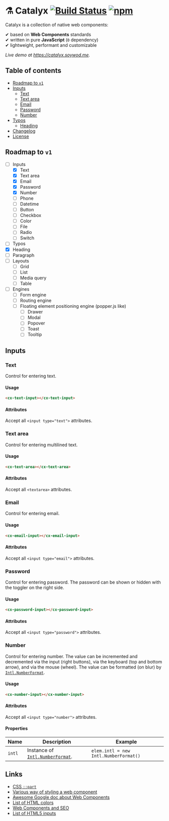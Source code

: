 # ⚗️ Catalyx [![Build Status](https://travis-ci.org/soywod/catalyx.svg?branch=master)](https://travis-ci.org/soywod/catalyx) [![npm](https://img.shields.io/npm/v/catalyx?label=npm)](https://www.npmjs.com/package/catalyx)

Catalyx is a collection of native web components:

✔ based on **Web Components** standards<br>
✔ written in pure **JavaScript** (`0` dependency)<br>
✔ lightweight, performant and customizable<br>

*Live demo at https://catalyx.soywod.me.*

## Table of contents

- [Roadmap to `v1`](#roadmap-to-v1)
- [Inputs](#inputs)
  - [Text](#text)
  - [Text area](#text-area)
  - [Email](#email)
  - [Password](#password)
  - [Number](#number)
- [Typos](#typos)
  - [Heading](#heading)
- [Changelog](https://github.com/soywod/catalyx/blob/master/CHANGELOG.md)
- [License](https://github.com/soywod/catalyx/blob/master/LICENSE)

## Roadmap to `v1`

- [ ] Inputs
  - [X] Text
  - [X] Text area
  - [X] Email
  - [X] Password
  - [X] Number
  - [ ] Phone
  - [ ] Datetime
  - [ ] Button
  - [ ] Checkbox
  - [ ] Color
  - [ ] File
  - [ ] Radio
  - [ ] Switch
- [ ]  Typos
  - [X] Heading
  - [ ] Paragraph
- [ ] Layouts
  - [ ] Grid
  - [ ] List
  - [ ] Media query
  - [ ] Table
- [ ] Engines
  - [ ] Form engine
  - [ ] Routing engine
  - [ ] Floating element positioning engine (popper.js like)
    - [ ] Drawer
    - [ ] Modal
    - [ ] Popover
    - [ ] Toast
    - [ ] Tooltip

## Inputs

### Text

Control for entering text.

#### Usage

```html
<cx-text-input></cx-text-input>
```

#### Attributes

Accept all `<input type="text">` attributes.

### Text area

Control for entering multilined text.

#### Usage

```html
<cx-text-area></cx-text-area>
```

#### Attributes

Accept all `<textarea>` attributes.

### Email

Control for entering email.

#### Usage

```html
<cx-email-input></cx-email-input>
```

#### Attributes

Accept all `<input type="email">` attributes.

### Password

Control for entering password. The password can be shown or hidden with the toggler on the right side.

#### Usage

```html
<cx-password-input></cx-password-input>
```

#### Attributes

Accept all `<input type="password">` attributes.

### Number

Control for entering number. The value can be incremented and decremented via the input (right buttons), via the keyboard (top and bottom arrow), and via the mouse (wheel). The value can be formatted (on blur) by [`Intl.NumberFormat`](https://developer.mozilla.org/en-US/docs/Web/JavaScript/Reference/Global_Objects/Intl/NumberFormat#Using_locales).

#### Usage

```html
<cx-number-input></cx-number-input>
```

#### Attributes

Accept all `<input type="number">` attributes.

#### Properties

Name|Description|Example
---|---|---
`intl`|Instance of [`Intl.NumberFormat`](https://developer.mozilla.org/en-US/docs/Web/JavaScript/Reference/Global_Objects/Intl/NumberFormat).|`elem.intl = new Intl.NumberFormat()`

## Links

- [CSS `::part`](https://developer.mozilla.org/en-US/docs/Web/CSS/::part)
- [Various way of styling a web component](https://www.smashingmagazine.com/2016/12/styling-web-components-using-a-shared-style-sheet/)
- [Awesome Google doc about Web Components](https://developers.google.com/web/fundamentals/web-components)
- [List of HTML colors](https://en.wikipedia.org/wiki/Web_colors)
- [Web Components and SEO](https://medium.com/patternfly-elements/web-components-and-seo-58227413e072)
- [List of HTML5 inputs](https://developer.mozilla.org/en-US/docs/Web/HTML/Element/input#Labels_and_placeholders)
